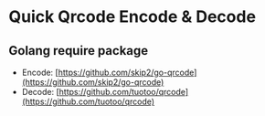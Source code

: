# Quick Qrcode Encode & Decode

## Golang require package
- Encode: [https://github.com/skip2/go-qrcode](https://github.com/skip2/go-qrcode)
- Decode: [https://github.com/tuotoo/qrcode](https://github.com/tuotoo/qrcode)
